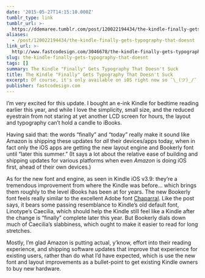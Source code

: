 ```yaml
---
date: '2015-05-27T14:15:10.000Z'
tumblr_type: link
tumblr_url: >-
  https://ddemaree.tumblr.com/post/120022194434/the-kindle-finally-gets-typography-that-doesnt
aliases:
  - /post/120022194434/the-kindle-finally-gets-typography-that-doesnt
link_url: >-
  http://www.fastcodesign.com/3046678/the-kindle-finally-gets-typography-that-doesnt-suck?partner=rss
slug: the-kindle-finally-gets-typography-that-doesnt
tags: []
summary: The Kindle "Finally" Gets Typography That Doesn't Suck
title: The Kindle "Finally" Gets Typography That Doesn't Suck
excerpt: Of course, it's only available on iOS right now so ¯\_(ツ)_/¯
publisher: fastcodesign.com
---
```


<p>I’m very excited for this update. I bought an e-ink Kindle for bedtime reading earlier this year, and while I love the simplicity, small size, and the reduced eyestrain from not staring at yet another LCD screen for hours, the layout and typography can’t hold a candle to iBooks.</p><p>Having said that: the words&nbsp;“finally” and&nbsp;“today” really make it sound like Amazon is shipping these updates for <i>all</i> their devices/apps today, when in fact only the iOS apps are getting the new layout engine and Bookerly font until&nbsp;“later this summer.” (It says a lot about the relative ease of building and shipping updates for various platforms when even <i>Amazon</i>&nbsp;is doing iOS first, ahead of their own devices.)</p><p>As for the new font and engine, as seen in Kindle iOS v3.9: they’re a tremendous improvement from where the Kindle was before… which brings them roughly to the level iBooks has been at for years. The new Bookerly font feels really similar to the excellent Adobe&nbsp;font <a href="https://typekit.com/fonts/chaparral-pro">Chaparral</a>. Like the post says, it bears some passing resemblance to Kindle’s old default font, Linotype’s Caecilia, which should help the Kindle still feel like a Kindle after the change is&nbsp;“finally” complete later this year. But Bookerly dials down much of Caecilia’s slabbiness, which ought to make it easier to read for long stretches.</p><p>Mostly, I’m glad Amazon is putting actual, y’know, effort into their reading experience, and shipping software updates that improve that experience for existing users, rather than do what I’d have expected, which is use the new font and layout improvements as a bullet-point to get existing Kindle owners to buy new hardware.</p>